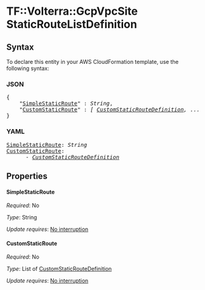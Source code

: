 # TF::Volterra::GcpVpcSite StaticRouteListDefinition

## Syntax

To declare this entity in your AWS CloudFormation template, use the following syntax:

### JSON

<pre>
{
    "<a href="#simplestaticroute" title="SimpleStaticRoute">SimpleStaticRoute</a>" : <i>String</i>,
    "<a href="#customstaticroute" title="CustomStaticRoute">CustomStaticRoute</a>" : <i>[ <a href="customstaticroutedefinition.md">CustomStaticRouteDefinition</a>, ... ]</i>
}
</pre>

### YAML

<pre>
<a href="#simplestaticroute" title="SimpleStaticRoute">SimpleStaticRoute</a>: <i>String</i>
<a href="#customstaticroute" title="CustomStaticRoute">CustomStaticRoute</a>: <i>
      - <a href="customstaticroutedefinition.md">CustomStaticRouteDefinition</a></i>
</pre>

## Properties

#### SimpleStaticRoute

_Required_: No

_Type_: String

_Update requires_: [No interruption](https://docs.aws.amazon.com/AWSCloudFormation/latest/UserGuide/using-cfn-updating-stacks-update-behaviors.html#update-no-interrupt)

#### CustomStaticRoute

_Required_: No

_Type_: List of <a href="customstaticroutedefinition.md">CustomStaticRouteDefinition</a>

_Update requires_: [No interruption](https://docs.aws.amazon.com/AWSCloudFormation/latest/UserGuide/using-cfn-updating-stacks-update-behaviors.html#update-no-interrupt)

